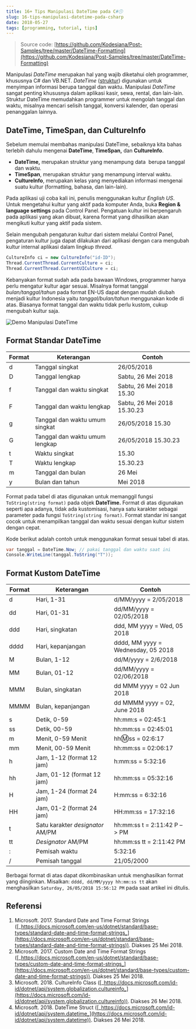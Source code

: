 ```yaml
---
title: 16+ Tips Manipulasi DateTime pada C#🕔
slug: 16-tips-manipulasi-datetime-pada-csharp
date: 2018-05-27
tags: [programming, tutorial, tips]
---
```


> Source code: [https://github.com/Kodesiana/Post-Samples/tree/master/DateTime-Formatting](https://github.com/Kodesiana/Post-Samples/tree/master/DateTime-Formatting)

Manipulasi _DateTime_ merupakan hal yang wajib diketahui oleh programmer,
khususnya C# dan VB.NET. _DateTime_ ([struktur](https://msdn.microsoft.com/en-us/library/system.datetime(v=vs.110).aspx))
digunakan untuk menyimpan informasi berupa tanggal dan waktu. Manipulasi
_DateTime_ sangat penting khususnya dalam aplikasi kasir, sewa, rental, dan
lain-lain. Struktur DateTime memudahkan programmer untuk mengolah tanggal dan
waktu, misalnya mencari selisih tanggal, konversi kalender, dan operasi
penanggalan lainnya.

## DateTime, TimeSpan, dan CultureInfo

Sebelum memulai membahas manipulasi DateTime, sebaiknya kita bahas terlebih
dahulu mengenai **DateTime**, **TimeSpan,** dan **CultureInfo**.

- **DateTime,** merupakan struktur yang menampung data  berupa tanggal dan waktu.
- **TimeSpan**, merupakan struktur yang menampung interval waktu.
- **CultureInfo**, merupakan kelas yang menyediakan informasi mengenai suatu kultur (formatting, bahasa, dan lain-lain).

Pada aplikasi uji coba kali ini, penulis menggunakan kultur _English US_.
Untuk mengetahui kultur yang aktif pada komputer Anda, buka **Region &
language settings** pada Control Panel. Pengatuan kultur ini berpengaruh pada
aplikasi yang akan dibuat, karena format yang dihasilkan akan mengikuti kultur
yang aktif pada sistem.

Selain mengubah pengaturan kultur dari sistem melalui Control Panel,
pengaturan kultur juga dapat dilakukan dari aplikasi dengan cara mengubah
kultur internal aplikasi dalam lingkup _thread_.

```csharp
CultureInfo ci = new CultureInfo("id-ID");
Thread.CurrentThread.CurrentCulture = ci;
Thread.CurrentThread.CurrentUICulture = ci;
```

Kebanyakan format sudah ada pada bawaan Windows, programmer hanya perlu
mengatur kultur agar sesuai. Misalnya format tanggal _bulan/tanggal/tahun_
pada format EN-US dapat dengan mudah diubah menjadi kultur Indonesia yaitu
_tanggal/bulan/tahun_ menggunakan kode di atas. Biasanya format tanggal dan
waktu tidak perlu kustom, cukup mengubah kultur saja.

![Demo Manipulasi DateTime](/posts/2018/6/demo-datetime.png)

## Format Standar DateTime

Format  |    Keterangan     |    Contoh
--------|-------------------|------------
d       | Tanggal singkat   | 26/05/2018
D       | Tanggal lengkap   | Sabtu, 26 Mei 2018
f       | Tanggal dan waktu singkat  | Sabtu, 26 Mei 2018 15.30
F       | Tanggal dan waktu lengkap  | Sabtu, 26 Mei 2018 15.30.23
g       | Tanggal dan waktu umum singkat  | 26/05/2018 15.30
G       | Tanggal dan waktu umum lengkap  | 26/05/2018 15.30.23
t       | Waktu singkat     | 15.30
T       | Waktu lengkap     | 15.30.23
m       | Tanggal dan bulan | 26 Mei
y       | Bulan dan tahun   | Mei 2018

Format pada tabel di atas digunakan untuk memanggil fungsi `ToString(string
format)` pada objek **DateTime.** Format di atas digunakan seperti apa adanya,
tidak ada kustomisasi, hanya satu karakter sebagai parameter pada fungsi
`ToString(string format)`. Format standar ini sangat cocok untuk menampilkan
tanggal dan waktu sesuai dengan kultur sistem dengan cepat.

Kode berikut adalah contoh untuk menggunakan format sesuai tabel di atas.

```csharp
var tanggal = DateTime.Now; // pakai tanggal dan waktu saat ini
Console.WriteLine(tanggal.ToString("T"));
```

## Format Kustom DateTime

Format  |   Keterangan  |   Contoh
--------|---------------|------------
d       | Hari, 1-31    | d/MM/yyyy = 2/05/2018
dd      | Hari, 01-31   | dd/MM/yyyy = 02/05/2018
ddd     | Hari, singkatan   | ddd, MM yyyy = Wed, 05 2018
dddd    | Hari, kepanjangan | dddd, MM yyyy = Wednesday, 05 2018
M       | Bulan, 1-12   | dd/M/yyyy = 2/6/2018
MM      | Bulan, 01-12  | dd/MM/yyyy = 02/06/2018
MMM     | Bulan, singkatan      | dd MMM yyyy = 02 Jun 2018
MMMM    | Bulan, kepanjangan    | dd MMMM yyyy = 02, June 2018
s       | Detik, 0-59   | hh:mm:s = 02:45:1
ss      | Detik, 00-59  | hh:mm:ss = 02:45:01
m       | Menit, 0-59 Menit     | hh:m:ss = 02:6:17
mm      | Menit, 00-59 Menit    | hh:mm:ss = 02:06:17
h       | Jam, 1-12 (format 12 jam)     | h:mm:ss = 5:32:16
hh      | Jam, 01-12 (format 12 jam)    | hh:mm:ss = 05:32:16
H       | Jam, 1-24 (format 24 jam)     | H:mm:ss = 6:32:16
HH      | Jam, 01-2 (format 24 jam)     | HH:mm:ss = 17:32:16
t       | Satu karakter _designator_ AM/PM  | hh:mm:ss t = 2:11:42 P –> PM
tt      | _Designator_ AM/PM    | hh:mm:ss tt = 2:11:42 PM
:       | Pemisah waktu         | 5:32:16
/       | Pemisah tanggal       | 21/05/2000

Berbagai format di atas dapat dikombinasikan untuk menghasilkan format yang diinginkan. Misalkan: `dddd, dd/MM/yyyy hh:mm:ss tt` akan menghasilkan `Saturday, 26/05/2018 15:56:12 PM` pada saat artikel ini ditulis.

## Referensi

1. Microsoft. 2017. Standard Date and Time Format Strings ([_https://docs.microsoft.com/en-us/dotnet/standard/base-types/standard-date-and-time-format-strings_](https://docs.microsoft.com/en-us/dotnet/standard/base-types/standard-date-and-time-format-strings)). Diakses 25 Mei 2018.
2. Microsoft. 2017. Custom Date and Time Format Strings ([_https://docs.microsoft.com/en-us/dotnet/standard/base-types/custom-date-and-time-format-strings_](https://docs.microsoft.com/en-us/dotnet/standard/base-types/custom-date-and-time-format-strings)). Diakses 25 Mei 2018.
3. Microsoft. 2018. CultureInfo Class ([_https://docs.microsoft.com/id-id/dotnet/api/system.globalization.cultureinfo_](https://docs.microsoft.com/id-id/dotnet/api/system.globalization.cultureinfo)). Diakses 26 Mei 2018.
4. Microsoft. 2018. DateTime Struct ([_https://docs.microsoft.com/id-id/dotnet/api/system.datetime_](https://docs.microsoft.com/id-id/dotnet/api/system.datetime)). Diakses 26 Mei 2018.
